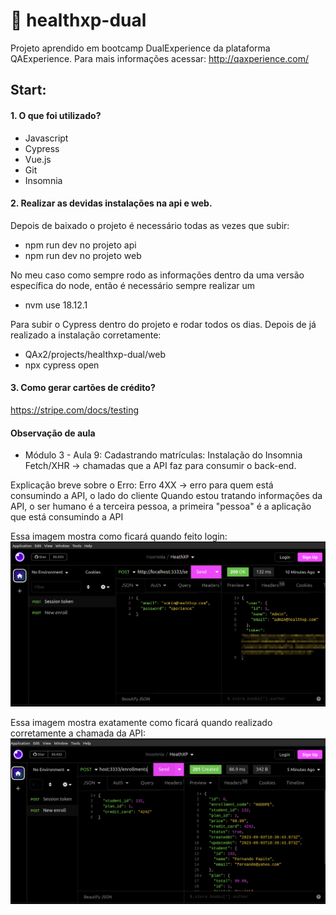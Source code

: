 # 📍 healthxp-dual 

Projeto aprendido em bootcamp DualExperience da plataforma QAExperience. Para mais informações acessar: http://qaxperience.com/

## Start: 
#### 1. O que foi utilizado?
- Javascript
- Cypress
- Vue.js
- Git
- Insomnia

#### 2. Realizar as devidas instalações na api e web.
Depois de baixado o projeto é necessário todas as vezes que subir:

* npm run dev no projeto api
*  npm run dev no projeto web

No meu caso como sempre rodo as informações dentro da uma versão específica do node, então é necessário sempre realizar um 

* nvm use 18.12.1

Para subir o Cypress dentro do projeto e rodar todos os dias. Depois de já realizado a instalação corretamente:
- QAx2/projects/healthxp-dual/web
- npx cypress open  

#### 3. Como gerar cartões de crédito? 
https://stripe.com/docs/testing


#### Observação de aula

* Módulo 3 - Aula 9: Cadastrando matrículas:
Instalação do Insomnia
Fetch/XHR -> chamadas que a API faz para consumir o back-end. 

Explicação breve sobre o Erro: 
Erro 4XX -> erro para quem está consumindo a API, o lado do cliente
Quando estou tratando informações da API, o ser humano é a terceira pessoa, a primeira "pessoa" é a aplicação que está consumindo a API

Essa imagem mostra como ficará quando feito login: 
<img src="./projects/healthxp-dual/web/heath_session.png">

Essa imagem mostra exatamente como ficará quando realizado corretamente a chamada da API: 
<img src="./projects/healthxp-dual/web/insomnia_enrollments.png">
